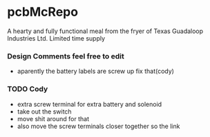 # pcbMcRepo
A hearty and fully functional meal from the fryer of Texas Guadaloop Industries Ltd. Limited time supply



### Design Comments feel free to edit


- aparently the battery labels are screw up fix that(cody)

### TODO Cody

- extra screw terminal for extra battery and solenoid
- take out the switch
- move shit around for that
- also move the screw terminals closer together so the link




